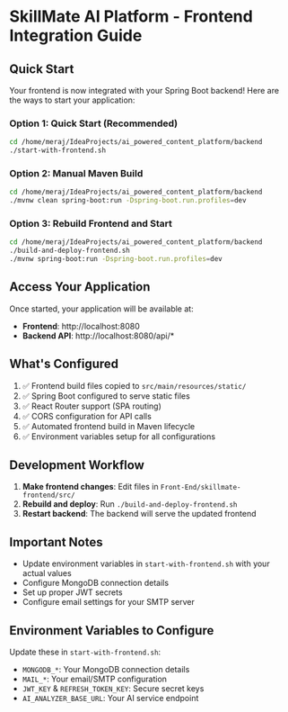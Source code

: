 # SkillMate AI Platform - Frontend Integration Guide

## Quick Start

Your frontend is now integrated with your Spring Boot backend! Here are the ways to start your application:

### Option 1: Quick Start (Recommended)

```bash
cd /home/meraj/IdeaProjects/ai_powered_content_platform/backend
./start-with-frontend.sh
```

### Option 2: Manual Maven Build

```bash
cd /home/meraj/IdeaProjects/ai_powered_content_platform/backend
./mvnw clean spring-boot:run -Dspring-boot.run.profiles=dev
```

### Option 3: Rebuild Frontend and Start

```bash
cd /home/meraj/IdeaProjects/ai_powered_content_platform/backend
./build-and-deploy-frontend.sh
./mvnw spring-boot:run -Dspring-boot.run.profiles=dev
```

## Access Your Application

Once started, your application will be available at:

- **Frontend**: http://localhost:8080
- **Backend API**: http://localhost:8080/api/\*

## What's Configured

1. ✅ Frontend build files copied to `src/main/resources/static/`
2. ✅ Spring Boot configured to serve static files
3. ✅ React Router support (SPA routing)
4. ✅ CORS configuration for API calls
5. ✅ Automated frontend build in Maven lifecycle
6. ✅ Environment variables setup for all configurations

## Development Workflow

1. **Make frontend changes**: Edit files in `Front-End/skillmate-frontend/src/`
2. **Rebuild and deploy**: Run `./build-and-deploy-frontend.sh`
3. **Restart backend**: The backend will serve the updated frontend

## Important Notes

- Update environment variables in `start-with-frontend.sh` with your actual values
- Configure MongoDB connection details
- Set up proper JWT secrets
- Configure email settings for your SMTP server

## Environment Variables to Configure

Update these in `start-with-frontend.sh`:

- `MONGODB_*`: Your MongoDB connection details
- `MAIL_*`: Your email/SMTP configuration
- `JWT_KEY` & `REFRESH_TOKEN_KEY`: Secure secret keys
- `AI_ANALYZER_BASE_URL`: Your AI service endpoint
